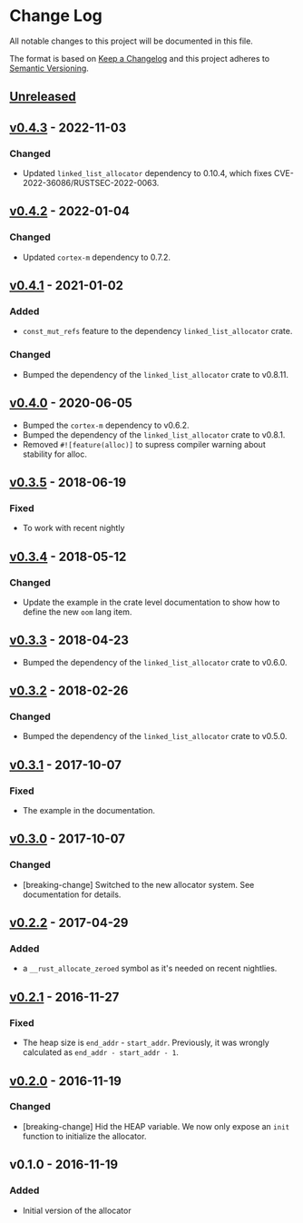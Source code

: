 # Change Log

All notable changes to this project will be documented in this file.

The format is based on [Keep a Changelog](http://keepachangelog.com/)
and this project adheres to [Semantic Versioning](http://semver.org/).

## [Unreleased]

## [v0.4.3] - 2022-11-03

### Changed

- Updated `linked_list_allocator` dependency to 0.10.4, which fixes
  CVE-2022-36086/RUSTSEC-2022-0063.

## [v0.4.2] - 2022-01-04

### Changed

- Updated `cortex-m` dependency to 0.7.2.

## [v0.4.1] - 2021-01-02

### Added

- `const_mut_refs` feature to the dependency `linked_list_allocator` crate.

### Changed

- Bumped the dependency of the `linked_list_allocator` crate to v0.8.11.

## [v0.4.0] - 2020-06-05

- Bumped the `cortex-m` dependency to v0.6.2.
- Bumped the dependency of the `linked_list_allocator` crate to v0.8.1.
- Removed `#![feature(alloc)]` to supress compiler warning about stability for alloc.

## [v0.3.5] - 2018-06-19

### Fixed

- To work with recent nightly

## [v0.3.4] - 2018-05-12

### Changed

- Update the example in the crate level documentation to show how to define the new `oom` lang item.

## [v0.3.3] - 2018-04-23

- Bumped the dependency of the `linked_list_allocator` crate to v0.6.0.

## [v0.3.2] - 2018-02-26

### Changed

- Bumped the dependency of the `linked_list_allocator` crate to v0.5.0.

## [v0.3.1] - 2017-10-07

### Fixed

- The example in the documentation.

## [v0.3.0] - 2017-10-07

### Changed

- [breaking-change] Switched to the new allocator system. See documentation for details.

## [v0.2.2] - 2017-04-29

### Added

- a `__rust_allocate_zeroed` symbol as it's needed on recent nightlies.

## [v0.2.1] - 2016-11-27

### Fixed

- The heap size is `end_addr` - `start_addr`. Previously, it was wrongly
  calculated as `end_addr - start_addr - 1`.

## [v0.2.0] - 2016-11-19

### Changed

- [breaking-change] Hid the HEAP variable. We now only expose an `init` function to
  initialize the allocator.

## v0.1.0 - 2016-11-19

### Added

- Initial version of the allocator

[Unreleased]: https://github.com/rust-embedded/alloc-cortex-m/compare/v0.4.3...HEAD
[v0.4.3]: https://github.com/rust-embedded/alloc-cortex-m/compare/v0.4.2...v0.4.3
[v0.4.2]: https://github.com/rust-embedded/alloc-cortex-m/compare/v0.4.1...v0.4.2
[v0.4.1]: https://github.com/rust-embedded/alloc-cortex-m/compare/v0.4.0...v0.4.1
[v0.4.0]: https://github.com/rust-embedded/alloc-cortex-m/compare/v0.3.5...v0.4.0
[v0.3.5]: https://github.com/rust-embedded/alloc-cortex-m/compare/v0.3.4...v0.3.5
[v0.3.4]: https://github.com/rust-embedded/alloc-cortex-m/compare/v0.3.3...v0.3.4
[v0.3.3]: https://github.com/rust-embedded/alloc-cortex-m/compare/v0.3.2...v0.3.3
[v0.3.2]: https://github.com/rust-embedded/alloc-cortex-m/compare/v0.3.1...v0.3.2
[v0.3.1]: https://github.com/rust-embedded/alloc-cortex-m/compare/v0.3.0...v0.3.1
[v0.3.0]: https://github.com/rust-embedded/alloc-cortex-m/compare/v0.2.2...v0.3.0
[v0.2.2]: https://github.com/rust-embedded/alloc-cortex-m/compare/v0.2.1...v0.2.2
[v0.2.1]: https://github.com/rust-embedded/alloc-cortex-m/compare/v0.2.0...v0.2.1
[v0.2.0]: https://github.com/rust-embedded/alloc-cortex-m/compare/v0.1.0...v0.2.0
